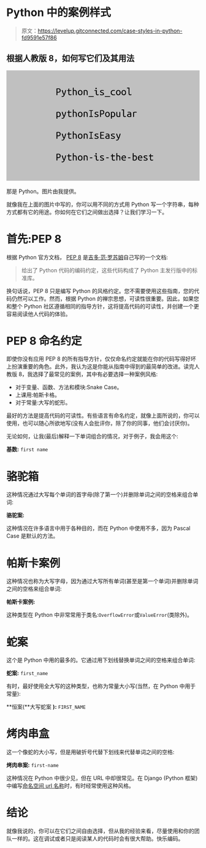 # Python 中的案例样式

> 原文：<https://levelup.gitconnected.com/case-styles-in-python-fd9591e57f86>

## 根据人教版 8，如何写它们及其用法

![](img/d765b70ac41e52a582087f0a4a409213.png)

那是 Python。图片由我提供。

就像我在上面的图片中写的，你可以用不同的方式用 Python 写一个字符串，每种方式都有它的用途。你如何在它们之间做出选择？让我们学习一下。

# 首先:PEP 8

根据 Python 官方文档， [PEP 8](https://www.python.org/dev/peps/pep-0008/) 是[吉多·范·罗苏姆](https://en.wikipedia.org/wiki/Guido_van_Rossum)自己写的一个文档:

> 给出了 Python 代码的编码约定，这些代码构成了 Python 主发行版中的标准库。

换句话说，PEP 8 只是编写 Python 的风格约定。您不需要使用这些指南，您的代码仍然可以工作。然而，根据 Python 的禅宗思想，可读性很重要。因此，如果您和整个 Python 社区遵循相同的指导方针，这将提高代码的可读性，并创建一个更容易阅读他人代码的体验。

# PEP 8 命名约定

即使你没有应用 PEP 8 的所有指导方针，仅仅命名约定就能在你的代码写得好坏上扮演重要的角色。此外，我认为这是你能从指南中得到的最简单的改进。读完人教版 8，我选择了最常见的案例，其中有必要选择一种案例风格:

*   对于变量、函数、方法和模块:Snake Case。
*   上课用:帕斯卡格。
*   对于常量:大写的蛇形。

最好的方法是提高代码的可读性。有些语言有命名约定，就像上面所说的，你可以使用，也可以随心所欲地写(没有人会批评你，除了你的同事，他们会讨厌你)。

无论如何，让我(最后)解释一下单词组合的情况，对于例子，我会用这个:

**基数:** `first name`

# 骆驼箱

这种情况通过大写每个单词的首字母(除了第一个)并删除单词之间的空格来组合单词:

**骆驼案:**

这种情况在许多语言中用于各种目的，而在 Python 中使用不多，因为 Pascal Case 是默认的方法。

# 帕斯卡案例

这种情况也称为大写字母，因为通过大写所有单词(甚至是第一个单词)并删除单词之间的空格来组合单词:

**帕斯卡案例:**

这种类型在 Python 中非常常用于类名:`OverflowError`或`ValueError`(类除外)。

# 蛇案

这个是 Python 中用的最多的。它通过用下划线替换单词之间的空格来组合单词:

**蛇案:** `first_name`

有时，最好使用全大写的这种类型，也称为常量大小写(当然，在 Python 中用于常量):

**恒案(**大写蛇案 **):** `FIRST_NAME`

# 烤肉串盒

这一个像蛇的大小写，但是用破折号代替下划线来代替单词之间的空格:

**烤肉串案:** `first-name`

这种情况在 Python 中很少见，但在 URL 中却很常见。在 Django (Python 框架)中编写[命名空间 url 名称](https://docs.djangoproject.com/en/3.0/intro/tutorial03/#namespacing-url-names)时，有时经常使用这种风格。

# 结论

就像我说的，你可以在它们之间自由选择，但从我的经验来看，尽量使用和你的团队一样的。这在调试或者只是阅读某人的代码时会有很大帮助。快乐编码。
